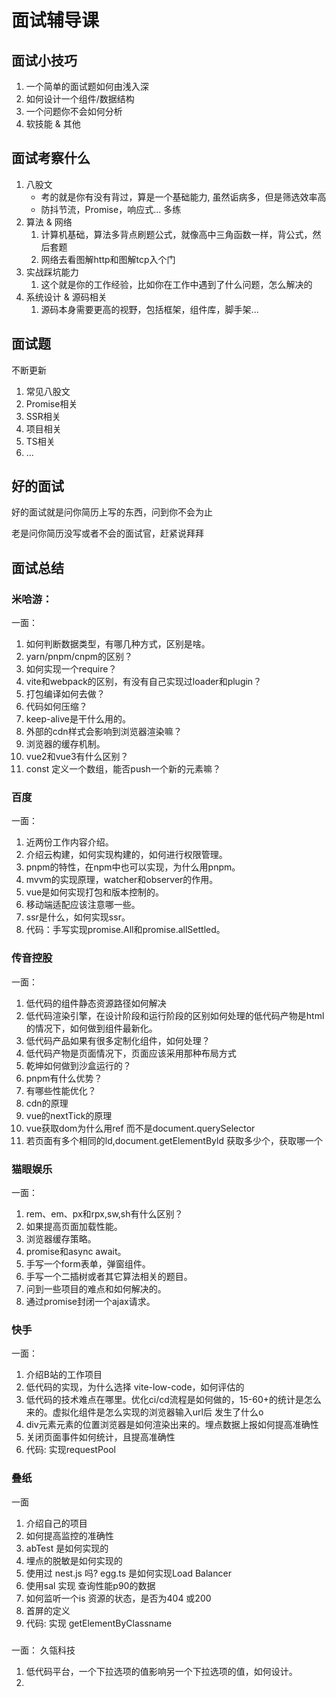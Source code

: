 # 面试辅导课

## 面试小技巧
1. 一个简单的面试题如何由浅入深
2. 如何设计一个组件/数据结构
3. 一个问题你不会如何分析
4. 软技能 & 其他

## 面试考察什么
1. 八股文
   - 考的就是你有没有背过，算是一个基础能力, 虽然诟病多，但是筛选效率高
   - 防抖节流，Promise，响应式... 多练
2. 算法 & 网络
   1. 计算机基础，算法多背点刷题公式，就像高中三角函数一样，背公式，然后套题
   2. 网络去看图解http和图解tcp入个门
3. 实战踩坑能力
   1. 这个就是你的工作经验，比如你在工作中遇到了什么问题，怎么解决的
4. 系统设计 & 源码相关
   1. 源码本身需要更高的视野，包括框架，组件库，脚手架...

## 面试题
不断更新
1. 常见八股文
2. Promise相关
3. SSR相关
4. 项目相关
5. TS相关
6. ...



## 好的面试
好的面试就是问你简历上写的东西，问到你不会为止

老是问你简历没写或者不会的面试官，赶紧说拜拜
<!-- 

## 想写的话题
1. 手写Promise大家都会了，如何扩展Promise,比如控制Promise.all的并发数
2. 写一个lodash的某个方法
3. 为啥需要SSR，怎么实现的
4. React怎么渲染的
5. Vue怎么渲染的
6. 为啥React需要Fiber，但是Vue不需要
7. Vite到底哪比Webpack快乐
8. 微前端有啥难点
9. TS入门体操（五花八门）
10. 设计一个网络请求函数
11. HMR怎么设计
12. 大文件上传
13. 框架的插件机制如何设计 （Vue，Rollup...)
14. 一个弹窗组件的设计
15. 无限滚动组件的设计
16. 树形组件的设计
17. 网页上如何实现安装npm的功能
18. 前端性能优化
19. 初始化脚手架如何实现
20. 浏览器输入url到现实页面发生了什么(半个八股)
21. 0.1+0.2的问题
22. B站弹幕不挡人怎么实现的
23. [如果让你自己写代码实现字符云](https://weibo.com/1615383502/MgwezDUvY?pagetype=homefeed)
    1.  中间文字大，周围小，文字之间紧密排列
24. npm install怎么执行的
25. 十万级数据渲染
26. 网站如何置灰，但是某些元素不置灰


## 八股文
1. npm run xx怎么执行的
2. npm install xx怎么执行的
3. 二维码扫描登录
4. 前端路由的hash和history模式
5. flex布局

欢迎大家补充题目


## 资料推荐 -->

## 面试总结
### 米哈游：
一面：
1. 如何判断数据类型，有哪几种方式，区别是啥。
2. yarn/pnpm/cnpm的区别？
3. 如何实现一个require？
4. vite和webpack的区别，有没有自己实现过loader和plugin？
5. 打包编译如何去做？
6. 代码如何压缩？
7. keep-alive是干什么用的。
8. 外部的cdn样式会影响到浏览器渲染嘛？
9. 浏览器的缓存机制。
10. vue2和vue3有什么区别？
11. const 定义一个数组，能否push一个新的元素嘛？

### 百度
一面：
1. 近两份工作内容介绍。
2. 介绍云构建，如何实现构建的，如何进行权限管理。
3. pnpm的特性，在npm中也可以实现，为什么用pnpm。
4. mvvm的实现原理，watcher和observer的作用。
5. vue是如何实现打包和版本控制的。
6. 移动端适配应该注意哪一些。
7. ssr是什么，如何实现ssr。
8. 代码：手写实现promise.All和promise.allSettled。

### 传音控股
一面：
1. 低代码的组件静态资源路径如何解决
2. 低代码渲染引擎，在设计阶段和运行阶段的区别如何处理的低代码产物是html的情况下，如何做到组件最新化。
3. 低代码产品如果有很多定制化组件，如何处理？
4. 低代码产物是页面情况下，页面应该采用那种布局方式
5. 乾坤如何做到沙盒运行的？
6. pnpm有什么优势？
7. 有哪些性能优化？
8. cdn的原理
9. vue的nextTick的原理
10. vue获取dom为什么用ref 而不是document.querySelector
11.  若页面有多个相同的ld,document.getElementByld 获取多少个，获取哪一个

### 猫眼娱乐
一面：
1. rem、em、px和rpx,sw,sh有什么区别？
2. 如果提高页面加载性能。
3. 浏览器缓存策略。
4. promise和async await。
5. 手写一个form表单，弹窗组件。
6. 手写一个二插树或者其它算法相关的题目。
7. 问到一些项目的难点和如何解决的。
8. 通过promise封闭一个ajax请求。

### 快手
一面：
1. 介绍B站的工作项目
2. 低代码的实现，为什么选择 vite-low-code，如何评估的
3. 低代码的技术难点在哪里。优化ci/cd流程是如何做的，15-60+的统计是怎么来的。虚拟化组件是怎么实现的浏览器输入url后 发生了什么o
4. div元素元素的位置浏览器是如何渲染出来的。埋点数据上报如何提高准确性
5. 关闭页面事件如何统计，且提高准确性
6. 代码: 实现requestPool

### 叠纸
一面
1. 介绍自己的项目
2. 如何提高监控的准确性
3. abTest 是如何实现的
4. 埋点的脱敏是如何实现的
5. 使用过 nest.js 吗? egg.ts 是如何实现Load Balancer
6. 使用sal 实现 查询性能p90的数据
7. 如何监听一个is 资源的状态，是否为404 或200
8. 首屏的定义
9. 代码: 实现 getElementByClassname

### 

一面：
久瓴科技

1. 低代码平台，一个下拉选项的值影响另一个下拉选项的值，如何设计。
2. 